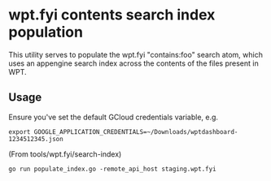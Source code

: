 # wpt.fyi contents search index population

This utility serves to populate the wpt.fyi "contains:foo" search atom, which
uses an appengine search index across the contents of the files present in WPT.

## Usage

Ensure you've set the default GCloud credentials variable, e.g.

    export GOOGLE_APPLICATION_CREDENTIALS=~/Downloads/wptdashboard-1234512345.json

(From tools/wpt.fyi/search-index)

    go run populate_index.go -remote_api_host staging.wpt.fyi
